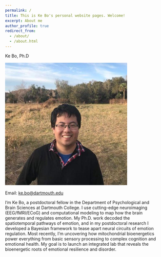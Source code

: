 ```yaml
---
permalink: /
title: This is Ke Bo's personal website pages. Welcome!
excerpt: About me
author_profile: true
redirect_from:
  - /about/
  - /about.html
---
```

Ke Bo, Ph.D

![](/uploads/pdwhlq5c-400x400.jpg)

Email: ke.bo@dartmouth.edu

I’m Ke Bo, a postdoctoral fellow in the Department of Psychological and Brain Sciences at Dartmouth College. I use cutting-edge neuroimaging (EEG/fMRI/ECoG) and computational modeling to map how the brain generates and regulates emotion. My Ph.D. work decoded the spatiotemporal pathways of emotion, and in my postdoctoral research I developed a Bayesian framework to tease apart neural circuits of emotion regulation. Most recently, I’m uncovering how mitochondrial bioenergetics power everything from basic sensory processing to complex cognition and emotional health. My goal is to launch an integrated lab that reveals the bioenergetic roots of emotional resilience and disorder.